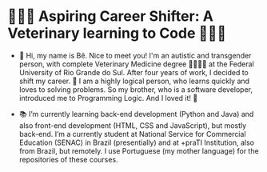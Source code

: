 # 🧑🏻‍💻 Aspiring Career Shifter: A Veterinary learning to Code 👨🏻‍⚕️
- 👋 Hi, my name is Bê. Nice to meet you! I'm an autistic and transgender person, with complete Veterinary Medicine degree 🐍🐠🦉🐁 at the Federal University of Rio Grande do Sul. After four years of work, I decided to shift my career. 🎯 I am a highly logical person, who learns quickly and loves to solving problems. So my brother, who is a software developer, introduced me to Programming Logic. And I loved it! 🤩

- 📚 I’m currently learning back-end development (Python and Java) and also front-end development (HTML, CSS and JavaScript), but mostly back-end. I’m a currently student at National Service for Commercial Education (SENAC) in Brazil (presentially) and at +praTI Institution, also from Brazil, but remotely. I use Portuguese (my mother language) for the repositories of these courses.

